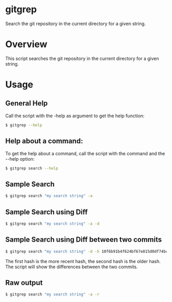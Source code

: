# gitgrep

Search the git repository in the current directory for a given string.


# Overview

This script searches the git repository in the current directory for a given string.


# Usage

## General Help

Call the script with the -help as argument to get the help function:

```bash
$ gitgrep --help
```


## Help about a command:

To get the help about a command, call the script with the command and the --help option:

```bash
$ gitgrep search --help
```

## Sample Search

```bash
$ gitgrep search "my search string" -a
```


## Sample Search using Diff

```bash
$ gitgrep search "my search string" -a -d
```


## Sample Search using Diff between two commits

```bash
$ gitgrep search "my search string" -d -h 10f6b91b4f624bf67e815d0df74bc5777c2696f2 -h 36937ed0f7703b96d0279d7ee1c78c83eb6315d0
```

The first hash is the more recent hash, the second hash is the older hash. The script will show the differences between the two commits.

## Raw output

```bash
$ gitgrep search "my search string" -a -r
```
